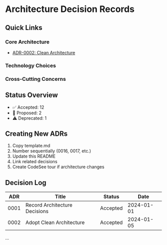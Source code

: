 # Architecture Decision Records

## Quick Links

### Core Architecture

- [ADR-0002: Clean Architecture](0002-adopt-clean-architecture.md)

### Technology Choices

### Cross-Cutting Concerns

## Status Overview

- ✅ Accepted: 12
- 🔄 Proposed: 2
- ⚠️ Deprecated: 1

## Creating New ADRs

1. Copy template.md
2. Number sequentially (0016, 0017, etc.)
3. Update this README
4. Link related decisions
5. Create CodeSee tour if architecture changes

## Decision Log

| ADR  | Title                         | Status   | Date       |
| ---- | ----------------------------- | -------- | ---------- |
| 0001 | Record Architecture Decisions | Accepted | 2024-01-01 |
| 0002 | Adopt Clean Architecture      | Accepted | 2024-01-05 |

...
